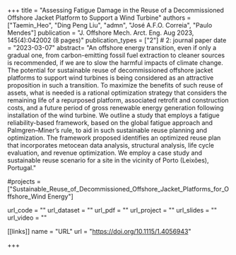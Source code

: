 +++
title = "Assessing Fatigue Damage in the Reuse of a Decommissioned Offshore Jacket Platform to Support a Wind Turbine"
authors = ["Taemin_Heo", "Ding Peng Liu", "admn", "José A.F.O. Correia", "Paulo Mendes"]
publication = "J. Offshore Mech. Arct. Eng. Aug 2023, 145(4):042002 (8 pages)"
publication_types = ["2"] # 2: journal paper
date = "2023-03-07"
abstract= "An offshore energy transition, even if only a gradual one, from carbon-emitting fossil fuel extraction to cleaner sources is recommended, if we are to slow the harmful impacts of climate change. The potential for sustainable reuse of decommissioned offshore jacket platforms to support wind turbines is being considered as an attractive proposition in such a transition. To maximize the benefits of such reuse of assets, what is needed is a rational optimization strategy that considers the remaining life of a repurposed platform, associated retrofit and construction costs, and a future period of gross renewable energy generation following installation of the wind turbine. We outline a study that employs a fatigue reliability-based framework, based on the global fatigue approach and Palmgren–Miner’s rule, to aid in such sustainable reuse planning and optimization. The framework proposed identifies an optimized reuse plan that incorporates metocean data analysis, structural analysis, life cycle evaluation, and revenue optimization. We employ a case study and sustainable reuse scenario for a site in the vicinity of Porto (Leixões), Portugal."

#projects = ["Sustainable_Reuse_of_Decommissioned_Offshore_Jacket_Platforms_for_Offshore_Wind Energy"]

url_code = ""
url_dataset = ""
url_pdf = ""
url_project = ""
url_slides = ""
url_video = ""

[[links]]
    name = "URL"
    url = "https://doi.org/10.1115/1.4056943"

+++
